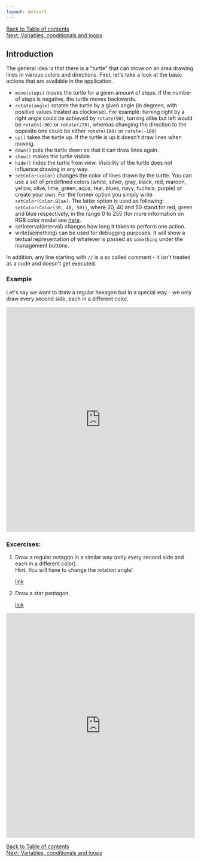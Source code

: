 ```yaml
---
layout: default
---
```


[Back to Table of contents](/en)  
[Next: Variables, conditionals and loops](/en/2_language_basics)  

## Introduction

The general idea is that there is a "turtle" that can move on an area drawing lines in various colors and directions. First, let's take a look at the basic actions that are available in the application.

* `move(steps)` moves the turtle for a given amount of steps. If the number of steps is negative, the turtle moves backwards.
* `rotate(angle)` rotates the turtle by a given angle (in degrees, with positive values treated as clockwise). For example: turning right by a right angle could be achieved by `rotate(90)`, turning alike but left would be `rotate(-90)` or `rotate(270)`, whereas changing the direction to the opposite one could be either `rotate(180)` or `rotate(-180)`
* `up()` takes the turtle up. If the turtle is up it doesn't draw lines when moving.
* `down()` puts the turtle down so that it can draw lines again.
* `show()` makes the turtle visible.
* `hide()` hides the turtle from view. Visibility of the turtle does not influence drawing in any way.
* `setColor(color)` changes the color of lines drawn by the turtle. You can use a set of predefined colors (white, silver, gray, black, red, maroon, yellow, olive, lime, green, aqua, teal, blues, navy, fuchsia, purple) or create your own. For the former option you simply write `setColor(Color.Blue)`. The latter option is used as following: `setColor(Color(30, 40, 50))`, where 30, 40 and 50 stand for red, green and blue respectively, in the range 0 to 255 (for more information on RGB color model see [here](https://en.wikipedia.org/wiki/RGB_color_model).
* setInterval(interval) changes how long it takes to perform one action.
* write(something) can be used for debugging purposes. It will show a textual representation of whatever is passed as `something` under the management buttons. 

In addition, any line starting with `//` is a so called comment - it isn't treated as a code and doesn't get executed.

### Example

Let's say we want to draw a regular hexagon but in a special way - we only draw every second side, each in a different color.

<iframe height="600" frameborder="0" style="width: 100%; overflow: hidden;" src="https://embed.scalafiddle.io/embed?sfid=okXrWZp/23"></iframe>

### Excercises:

1. Draw a regular octagon in a similar way (only every second side and each in a different color).  
    Hint: You will have to change the rotation angle!

    [link](https://scalafiddle.io/sf/okXrWZp/24)
2. Draw a star pentagon.

	[link](https://scalafiddle.io/sf/okXrWZp/25)

<iframe height="600" frameborder="0" style="width: 100%; overflow: hidden;" src="https://embed.scalafiddle.io/embed?sfid=okXrWZp/48"></iframe>

[Back to Table of contents](/en)  
[Next: Variables, conditionals and loops](/en/2_language_basics)
